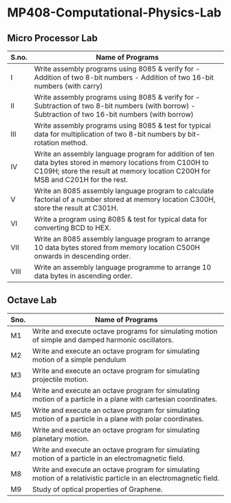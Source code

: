 # MP408-Computational-Physics-Lab

## Micro Processor Lab

| S.no.   | Name of Programs                                                                                                                                                                            |
|---------|---------------------------------------------------------------------------------------------------------------------------------------------------------------------------------------------|
| I       | Write assembly programs using 8085 & verify for - Addition of two 8-bit numbers - Addition of two 16-bit numbers (with carry)                                                               |
| II      | Write assembly programs using 8085 & verify for - Subtraction of two 8-bit numbers (with borrow) - Subtraction of two 16-bit numbers (with borrow)                                          |
| III     | Write assembly programs using 8085 & test for typical data for multiplication of two 8-bit numbers by bit-rotation method.                                                                  |
| IV      | Write an assembly language program for addition of ten data bytes stored in memory locations from C100H to C109H; store the result at memory location C200H for MSB and C201H for the rest. |
| V       | Write an 8085 assembly language program to calculate factorial of a number stored at memory location C300H, store the result at C301H.                                                      |
| VI      | Write a program using 8085 & test for typical data for converting BCD to HEX.                                                                                                               |
| VII     | Write an 8085 assembly language program to arrange 10 data bytes stored from memory location C500H onwards in descending order.                                                             |
| VIII    | Write an assembly language programme to arrange 10 data bytes in ascending order.                                                                                                           |

## Octave Lab

| Sno. | Name of Programs                                                                                                  |
|------|-------------------------------------------------------------------------------------------------------------------|
| M1   | Write and execute octave programs for simulating motion of simple and damped harmonic oscillators.                |
| M2   | Write and execute an octave program for simulating motion of a simple pendulum                                    |
| M3   | Write and execute an octave program for simulating projectile motion.                                             |
| M4   | Write and execute an octave program for simulating motion of a particle in a plane with cartesian coordinates.    |
| M5   | Write and execute an octave program for simulating motion of a particle in a plane with polar coordinates.        |
| M6   | Write and execute an octave program for simulating planetary motion.                                              |
| M7   | Write and execute an octave program for simulating motion of a particle in an electromagnetic field.              |
| M8   | Write and execute an octave program for simulating motion of a relativistic particle in an electromagnetic field. |
| M9   | Study of optical properties of Graphene.                                                                          |
